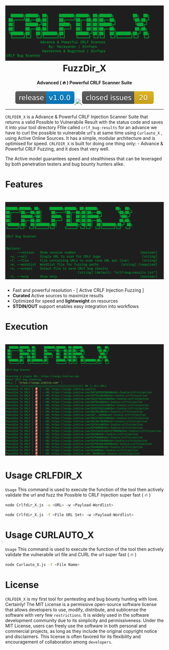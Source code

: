 <h1 align="center">
  <br>
  <a href="https://github.com/Narayanan-info/Redir_X/"><img src="Assets/image1.png" alt="Assets"></a>
  <br>
  FuzzDir_X
  <br>
</h1>

<h4 align="center">Advanced ( 🔥 ) Powerful CRLF Scanner Suite</h4>

<p align="center">
  <a href="https://github.com/Narayanan-info/Redir_X/">
    <img src="https://github.com/Narayanan-info/Redir_X/blob/5b15405191648c6887a2876b603231f2ae41be1a/Assets/release_version.svg">
  </a>
  <a href="https://travis-ci.com/s0md3v/XSStrike">
    <img src="https://img.shields.io/travis/com/s0md3v/XSStrike.svg">
  </a>
  <a href="https://github.com/s0md3v/XSStrike/issues?q=is%3Aissue+is%3Aclosed">
      <img src="https://github.com/Narayanan-info/Redir_X/blob/5b15405191648c6887a2876b603231f2ae41be1a/Assets/closed_issues.svg">
  </a>
</p>

---

`CRLFDIR_X` is a Advance & Powerful CRLF Injection Scanner Suite that returns a valid Possible to Vulnerabile Result with the status code and saves it into your tool directory Ffile called `crlf_bug-results` for an advance we have to curl the possible to vulnerabile url's at same time using `Curlauto_X` , using Active Online Sources. It has a simple, modular architecture and is optimised for speed. `CRLFDIR_X` is built for doing one thing only: - Advance & Powerful CRLF Fuzzing, and it does that very well.

The Active model guarantees speed and stealthiness that can be leveraged by both penetration testers and bug bounty hunters alike.

# Features

<h1 align="left">
  <img src="Assets/image2.png" alt="CRLF" width="700px"></a>
  <br>
</h1>

- Fast and powerful resolution - [ Active CRLF Injection Fuzzing ]
- **Curated** Active sources to maximize results
- Optimized for speed and **lightweight** on resources
- **STDIN/OUT** support enables easy integration into workflows

# Execution

<h1 align="left">
  <img src="Assets/image3.png" alt="CRLF" width="700px"></a>
  <br>
</h1>

# Usage CRLFDIR_X

`Usage` This command is used to execute the function of the tool then actively validate the url and fuzz the Possible to CRLF Injection super fast ( 🔥 )

```sh
node Crlfdir_X.js -u <URL> -w <Payload-Wordlist> 
```

```sh
node Crlfdir_X.js -f <File URL Set> -w <Payload-Wordlist> 
```

# Usage CURLAUTO_X

`Usage` This command is used to execute the function of the tool then actively validate the vulnerabile url file and CURL the url super fast ( 🔥 )

```sh
node Curlauto_X.js -f <File Name> 
```

# License 

`CRLFDIR_X` is my first tool for pentesting and bug bounty hunting with love. Certainly! The MIT License is a permissive open-source software license that allows developers to use, modify, distribute, and sublicense the software with very few `restrictions`. It is widely used in the software development community due to its simplicity and permissiveness. Under the MIT License, users can freely use the software in both personal and commercial projects, as long as they include the original copyright notice and disclaimers. This license is often favored for its flexibility and encouragement of collaboration among `developers`.





